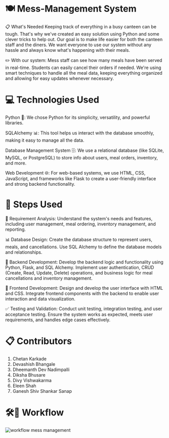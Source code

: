 # 🍽️ Mess-Management System
📋 What's Needed
Keeping track of everything in a busy canteen can be tough. That's why we've created an easy solution using Python and some clever tricks to help out. Our goal is to make life easier for both the canteen staff and the diners. We want everyone to use our system without any hassle and always know what's happening with their meals.

✏️ With our system:
Mess staff can see how many meals have been served in real-time.
Students can easily cancel their orders if needed.
We're using smart techniques to handle all the meal data, keeping everything organized and allowing for easy updates whenever necessary.

# 💻 Technologies Used
Python 🐍: We chose Python for its simplicity, versatility, and powerful libraries. <p>
SQLAlchemy 📊: This tool helps us interact with the database smoothly, making it easy to manage all the data. <p>
Database Management System 🗄️: We use a relational database (like SQLite, MySQL, or PostgreSQL) to store info about users, meal orders, inventory, and more. <p>
Web Development 🌐: For web-based systems, we use HTML, CSS, JavaScript, and frameworks like Flask to create a user-friendly interface and strong backend functionality. <p>

# 🚀 Steps Used
📝 Requirement Analysis:
Understand the system's needs and features, including user management, meal ordering, inventory management, and reporting.

📊 Database Design:
Create the database structure to represent users, meals, and cancellations.
Use SQL Alchemy to define the database models and relationships.

🔧 Backend Development:
Develop the backend logic and functionality using Python, Flask, and SQL Alchemy.
Implement user authentication, CRUD (Create, Read, Update, Delete) operations, and business logic for meal cancellations and inventory management.

🎨 Frontend Development:
Design and develop the user interface with HTML and CSS.
Integrate frontend components with the backend to enable user interaction and data visualization.

✅ Testing and Validation:
Conduct unit testing, integration testing, and user acceptance testing.
Ensure the system works as expected, meets user requirements, and handles edge cases effectively.

# 📋 Contributors 
1. Chetan Karkade
2. Devashish Bhangale
3. Dheemanth Dev Nadimpalli
4. Diksha Bhusare
5. Divy Vishwakarma
6. Eleen Shah
7. Ganesh Shiv Shankar Sanap

# 🛠️🔄 Workflow 
![workflow mess management](https://github.com/divy08/Mess-Management/assets/163405646/784883b4-807e-4dcf-99d8-7be7e430a089)
